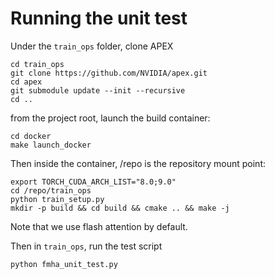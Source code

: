 


# Running the unit test

Under the `train_ops` folder, clone APEX

```
cd train_ops
git clone https://github.com/NVIDIA/apex.git
cd apex
git submodule update --init --recursive
cd ..
```

from the project root, launch the build container:

```
cd docker
make launch_docker
```

Then inside the container, /repo is the repository mount point:

```
export TORCH_CUDA_ARCH_LIST="8.0;9.0"
cd /repo/train_ops
python train_setup.py
mkdir -p build && cd build && cmake .. && make -j
```
Note that we use flash attention by default.

Then in `train_ops`, run the test script

```
python fmha_unit_test.py
```
